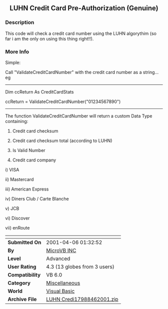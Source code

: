 ﻿<div align="center">

## LUHN Credit Card Pre\-Authorization \(Genuine\)


</div>

### Description

This code will check a credit card number using the LUHN algorythim (so far i am the only on using this thing right!!).
 
### More Info
 
Simple:

Call "ValidateCreditCardNumber" with the credit card number as a string... eg

----

Dim ccReturn As CreditCardStats

ccReturn = ValidateCreditCardNumber("01234567890")

----



The function ValidateCreditCardNumber will return a custom Data Type containing:

1. Credit card checksum

2. Credit card checksum total (according to LUHN)

3. Is Valid Number

4. Credit card company

i) VISA

ii) Mastercard

iii) American Express

iv) Diners Club / Carte Blanche

v) JCB

vi) Discover

vii) enRoute


<span>             |<span>
---                |---
**Submitted On**   |2001-04-06 01:32:52
**By**             |[MicroVB INC](https://github.com/Planet-Source-Code/PSCIndex/blob/master/ByAuthor/microvb-inc.md)
**Level**          |Advanced
**User Rating**    |4.3 (13 globes from 3 users)
**Compatibility**  |VB 6\.0
**Category**       |[Miscellaneous](https://github.com/Planet-Source-Code/PSCIndex/blob/master/ByCategory/miscellaneous__1-1.md)
**World**          |[Visual Basic](https://github.com/Planet-Source-Code/PSCIndex/blob/master/ByWorld/visual-basic.md)
**Archive File**   |[LUHN Credi17988462001\.zip](https://github.com/Planet-Source-Code/microvb-inc-luhn-credit-card-pre-authorization-genuine__1-22178/archive/master.zip)








